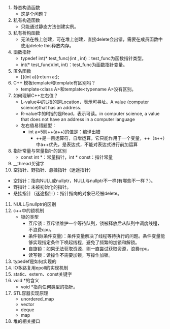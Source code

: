 1. 静态构造函数
   - 这是个问题？
2. 私有构造函数
   - 只能通过静态方法创建实例。
3. 私有析构函数
   - 无法在栈上创建，可在堆上创建，直接delete会出错，需要在成员函数中使用delete this释放内存。
4. 函数指针
   - typedef int(* test_func)(int , int)：test_func为函数指针类型。
   - int(* test_func)(int, int)：test_func为函数指针变量。
5. 匿名函数
   - [\](int a\){return a;};
6. C++ 模板template和template有区别吗？
   - template\<class A\>和template\<typename A\>没有区别。
7. 如何理解C++左右值？
   - L-value中的L指的是Location，表示可寻址。A value (computer science)that has an address.
   - R-value中的R指的是Read，表示可读。in computer science, a value that does not have an address in a computer language
   - 左右值易错题型：
     - int a=5则++(a++)的值是：编译出错
       - ++是一目运算符，自增运算，它只能作用于一个变量，++（a++）中a++优先，是表达式，不能对表达式进行前加运算
8. 指针常量与常量指针的区别
   - const int *：常量指针，int * const：指针常量
9. __thread关键字
10. 空指针、野指针、悬挂指针（迷途指针）
   - 空指针：指向NULL或nullptr，NULL与nullptr不一样(有哪些不一样？)。
   - 野指针：未被初始化的指针。
   - 悬挂指针（迷途指针）：指针指向的对象已经被delete。
11. NULL与nullptr的区别
12. c++中的锁机制
    - 锁的类型
      - 互斥锁：互斥锁维护一个等待队列，锁被释放后从队列中调度线程，不浪费cpu。
      - 条件锁(条件变量)：条件变量解决了线程等待执行的问题。条件变量能够实现指定条件下唤起线程，避免了频繁的加锁和解锁。
      - 自旋锁：如果无法获取资源，则一直尝试获取资源，浪费cpu。
      - 读写锁：读操作不需要加锁，写操作加锁。
13. typedef是如何实现的
14. IO多路复用epoll的实现机制
15. static、extern、const关键字
16. void *的含义
    - void *指向任何类型的指针。
17. STL容器实现原理
    - unordered_map
    - vector
    - deque
    - map
18. 堆的相关接口

